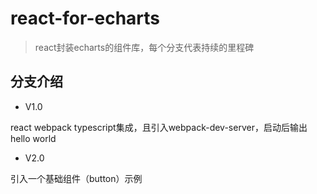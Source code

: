 # react-for-echarts 
> react封装echarts的组件库，每个分支代表持续的里程碑

## 分支介绍

* V1.0

react webpack typescript集成，且引入webpack-dev-server，启动后输出hello world

* V2.0

引入一个基础组件（button）示例
